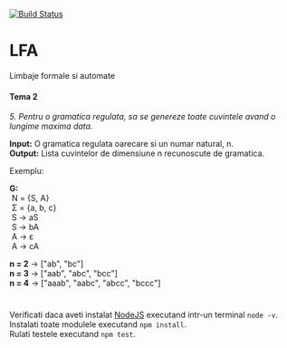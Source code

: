 [![Build Status](https://travis-ci.org/ThisNameWasTaken/LFA.svg?branch=T2%2FGrammar%2FJS)](https://travis-ci.org/ThisNameWasTaken/LFA)
# LFA
Limbaje formale si automate 

#### Tema 2 
_5\. Pentru o gramatica regulata, sa se genereze toate cuvintele avand o lungime maxima data._

__Input:__ O gramatica regulata oarecare si un numar natural, n. <br/>
__Output:__ Lista cuvintelor de dimensiune n recunoscute de gramatica.

Exemplu:

__G:__ <br/>
&nbsp;N = {S, A} <br/>
&nbsp;Σ = {a, b, c} <br/>
&nbsp;S → aS <br/>
&nbsp;S → bA <br/>
&nbsp;A → ε <br/>
&nbsp;A → cA <br/>

__n = 2__ → ["ab", "bc"] <br/>
__n = 3__ → ["aab", "abc", "bcc"] <br/>
__n = 4__ → ["aaab", "aabc", "abcc", "bccc"] <br/>

# 
Verificati daca aveti instalat [NodeJS](https://nodejs.org/en/) executand intr-un terminal ```node -v```. <br/>
Instalati toate modulele executand ```npm install```. <br/>
Rulati testele executand ```npm test```.
